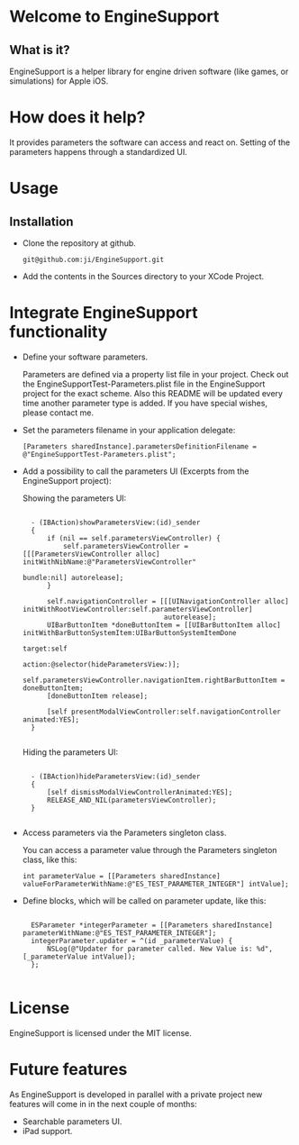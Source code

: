 Welcome to EngineSupport
========================

What is it?
-----------

EngineSupport is a helper library for engine driven software (like games, or simulations) for
Apple iOS.

How does it help?
=================

It provides parameters the software can access and react on. Setting of the parameters happens through
a standardized UI.

Usage
=====
Installation
------------

* Clone the repository at github.

	<pre><code>git@github.com:ji/EngineSupport.git</code></pre>

* Add the contents in the Sources directory to your XCode Project.

Integrate EngineSupport functionality
=====================================

* Define your software parameters.

	Parameters are defined via a property list file in your project. Check out the 
	EngineSupportTest-Parameters.plist file in the EngineSupport project for the exact scheme.
	Also this README will be updated every time another parameter type is added. If you have
	special wishes, please contact me.
	
* Set the parameters filename in your application delegate:

	<code>[Parameters sharedInstance].parametersDefinitionFilename = @"EngineSupportTest-Parameters.plist";</code>
	
* Add a possibility to call the parameters UI (Excerpts from the EngineSupport project):

	Showing the parameters UI:
	<pre><code>
	- (IBAction)showParametersView:(id)_sender
	{
	    if (nil == self.parametersViewController) {
	        self.parametersViewController = [[[ParametersViewController alloc] initWithNibName:@"ParametersViewController"
	                                                                                    bundle:nil] autorelease];
	    }

	    self.navigationController = [[[UINavigationController alloc] initWithRootViewController:self.parametersViewController] 
	                                 autorelease];
	    UIBarButtonItem *doneButtonItem = [[UIBarButtonItem alloc] initWithBarButtonSystemItem:UIBarButtonSystemItemDone 
	                                                                                    target:self
	                                                                                    action:@selector(hideParametersView:)];
	    self.parametersViewController.navigationItem.rightBarButtonItem = doneButtonItem;
	    [doneButtonItem release];

	    [self presentModalViewController:self.navigationController animated:YES];
	}
	</code></pre>
	Hiding the parameters UI:

	<pre><code>
	- (IBAction)hideParametersView:(id)_sender
	{
	    [self dismissModalViewControllerAnimated:YES];
	    RELEASE_AND_NIL(parametersViewController);
	}
	</code></pre>

* Access parameters via the Parameters singleton class.

	You can access a parameter value through the Parameters singleton class, like this:

	<pre><code>int parameterValue = [[Parameters sharedInstance] valueForParameterWithName:@"ES_TEST_PARAMETER_INTEGER"] intValue];</code></pre>

* Define blocks, which will be called on parameter update, like this:

	<pre><code>
	ESParameter *integerParameter = [[Parameters sharedInstance] parameterWithName:@"ES_TEST_PARAMETER_INTEGER"];
	integerParameter.updater = ^(id _parameterValue) { 
        NSLog(@"Updater for parameter called. New Value is: %d", [_parameterValue intValue]); 
    };
	</code></pre>

License
=======

EngineSupport is licensed under the MIT license.	

Future features
===============

As EngineSupport is developed in parallel with a private project new features will come in in the next couple of months:

* Searchable parameters UI.
* iPad support.
